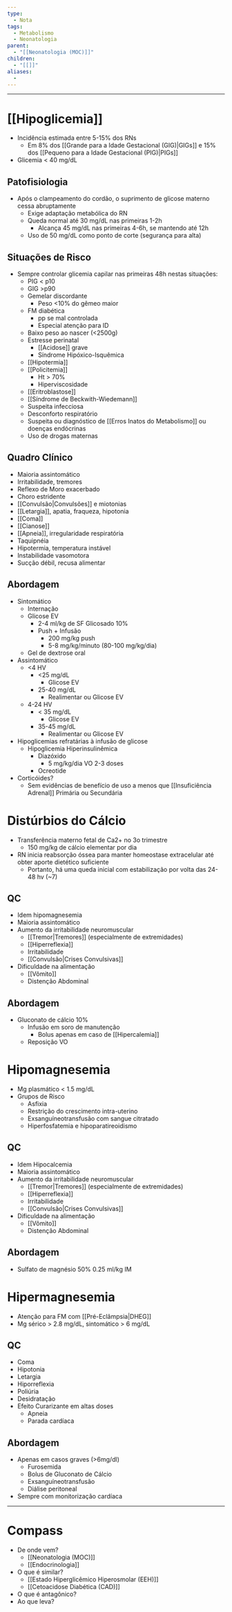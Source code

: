 ```yaml
---
type:
  - Nota
tags:
  - Metabolismo
  - Neonatologia
parent:
  - "[[Neonatologia (MOC)]]"
children:
  - "[[]]"
aliases:
  - 
---
```

---
#  [[Hipoglicemia]]
- Incidência estimada entre 5-15% dos RNs
	- Em 8% dos [[Grande para a Idade Gestacional (GIG)|GIGs]] e 15% dos [[Pequeno para a Idade Gestacional (PIG)|PIGs]]
- Glicemia < 40 mg/dL
## Patofisiologia
- Após o clampeamento do cordão, o suprimento de glicose materno cessa abruptamente
	- Exige adaptação metabólica do RN
	- Queda normal até 30 mg/dL nas primeiras 1-2h
		- Alcança 45 mg/dL nas primeiras 4-6h, se mantendo até 12h
	- Uso de 50 mg/dL como ponto de corte (segurança para alta)
## Situações de Risco
- Sempre controlar glicemia capilar nas primeiras 48h nestas situações:
	- PIG < p10
	- GIG >p90
	- Gemelar discordante
		- Peso <10% do gêmeo maior
	- FM diabética
		- pp se mal controlada
		- Especial atenção para ID
	- Baixo peso ao nascer (<2500g)
	- Estresse perinatal
		- [[Acidose]] grave 
		- Síndrome Hipóxico-Isquêmica
	- [[Hipotermia]]
	- [[Policitemia]]
		- Ht > 70%
		- Hiperviscosidade
	- [[Eritroblastose]]
	- [[Síndrome de Beckwith-Wiedemann]]
	- Suspeita infecciosa
	- Desconforto respiratório
	- Suspeita ou diagnóstico de [[Erros Inatos do Metabolismo]] ou doenças endócrinas
	- Uso de drogas maternas
## Quadro Clínico
- Maioria assintomático
- Irritabilidade, tremores
- Reflexo de Moro exacerbado
- Choro estridente
- [[Convulsão|Convulsões]] e miotonias
- [[Letargia]], apatia, fraqueza, hipotonia
- [[Coma]]
- [[Cianose]]
- [[Apneia]], irregularidade respiratória
- Taquipnéia
- Hipotermia, temperatura instável
- Instabilidade vasomotora
- Sucção débil, recusa alimentar
## Abordagem
- Sintomático
	- Internação
	- Glicose EV
		- 2-4 ml/kg de SF Glicosado 10%
		- Push + Infusão
			- 200 mg/kg push
			- 5-8 mg/kg/minuto (80-100 mg/kg/dia)
	- Gel de dextrose oral
- Assintomático
	- <4 HV
		- <25 mg/dL
			- Glicose EV
		- 25-40 mg/dL
			- Realimentar ou Glicose EV
	- 4-24 HV
		- < 35 mg/dL
			- Glicose EV
		- 35-45 mg/dL
			- Realimentar ou Glicose EV
- Hipoglicemias refratárias à infusão de glicose
	- Hipoglicemia Hiperinsulinêmica
		- Diazóxido
			- 5 mg/kg/dia VO 2-3 doses
		- Ocreotide
- Corticóides?
	- Sem evidências de benefício de uso a menos que [[Insuficiência Adrenal]] Primária ou Secundária
# Distúrbios do Cálcio
- Transferência materno fetal de Ca2+ no 3o trimestre
	- 150 mg/kg de cálcio elementar por dia
- RN inicia reabsorção óssea para manter homeostase extracelular até obter aporte dietético suficiente
	- Portanto, há uma queda inicial com estabilização por volta das 24-48 hv (~7)
## QC
- Idem hipomagnesemia
- Maioria assintomático
- Aumento da irritabilidade neuromuscular
	- [[Tremor|Tremores]] (especialmente de extremidades)
	- [[Hiperreflexia]]
	- Irritabilidade
	- [[Convulsão|Crises Convulsivas]]
- Dificuldade na alimentação
	- [[Vômito]]
	- Distenção Abdominal
## Abordagem
- Gluconato de cálcio 10% 
	- Infusão em soro de manutenção
		- Bolus apenas em caso de [[Hipercalemia]]
	- Reposição VO
# Hipomagnesemia
- Mg plasmático < 1.5 mg/dL
- Grupos de Risco
	- Asfixia
	- Restrição do crescimento intra-uterino
	- Exsanguíneotransfusão com sangue citratado
	- Hiperfosfatemia e hipoparatireoidismo
## QC 
- Idem Hipocalcemia
- Maioria assintomático
- Aumento da irritabilidade neuromuscular
	- [[Tremor|Tremores]] (especialmente de extremidades)
	- [[Hiperreflexia]]
	- Irritabilidade
	- [[Convulsão|Crises Convulsivas]]
- Dificuldade na alimentação
	- [[Vômito]]
	- Distenção Abdominal
## Abordagem
- Sulfato de magnésio 50% 0.25 ml/kg IM
# Hipermagnesemia
- Atenção para FM com [[Pré-Eclâmpsia|DHEG]]
- Mg sérico > 2.8 mg/dL, sintomático > 6 mg/dL
## QC
- Coma
- Hipotonia
- Letargia
- Hiporreflexia
- Poliúria
- Desidratação
- Efeito Curarizante em altas doses
	- Apneia
	- Parada cardíaca
## Abordagem
- Apenas em casos graves (>6mg/dl)
	- Furosemida
	- Bolus de Gluconato de Cálcio
	- Exsanguíneotransfusão
	- Diálise peritoneal
- Sempre com monitorização cardíaca

____
# Compass
- De onde vem?
	- [[Neonatologia (MOC)]]
	- [[Endocrinologia]]
- O que é similar?
	- [[Estado Hiperglicêmico Hiperosmolar (EEH)]]
	- [[Cetoacidose Diabética (CAD)]]
- O que é antagônico?
- Ao que leva?